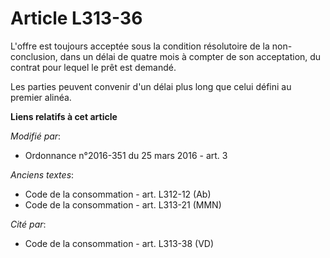 # Article L313-36

L'offre est toujours acceptée sous la condition  résolutoire de la non-conclusion, dans un délai de quatre mois à compter  de
son acceptation, du contrat pour lequel le prêt est demandé.

Les parties peuvent convenir d'un délai plus long que celui défini au premier alinéa.

**Liens relatifs à cet article**

_Modifié par_:

  - Ordonnance n°2016-351 du 25 mars 2016 - art. 3

_Anciens textes_:

  - Code de la consommation - art. L312-12 (Ab)
  - Code de la consommation - art. L313-21 (MMN)

_Cité par_:

  - Code de la consommation - art. L313-38 (VD)
